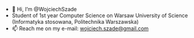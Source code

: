 - 👋 Hi, I’m @WojciechSzade
- Student of 1st year Computer Science on Warsaw University of Science (Informatyka stosowana, Politechnika Warszawska)
- 📫 Reach me on my e-mail: wojciech.szade@gmail.com


